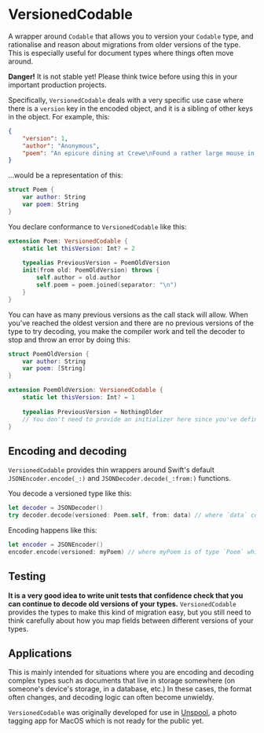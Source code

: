 # VersionedCodable

A wrapper around `Codable` that allows you to version your `Codable` type, and rationalise and reason about migrations from older versions of the type. This is especially useful for document types where things often move around.

**Danger!** It is not stable yet! Please think twice before using this in your important production projects.

Specifically, `VersionedCodable` deals with a very specific use case where there is a `version` key in the encoded object, and it is a sibling of other keys in the object. For example, this:

```json
{
    "version": 1,
    "author": "Anonymous",
    "poem": "An epicure dining at Crewe\nFound a rather large mouse in his stew\nCried the waiter: Don't shout\nAnd wave it about\nOr the rest will be wanting one too!"
}
```

...would be a representation of this:

```swift
struct Poem {
    var author: String
    var poem: String
}
```

You declare conformance to `VersionedCodable` like this:

```swift
extension Poem: VersionedCodable {
    static let thisVersion: Int? = 2
    
    typealias PreviousVersion = PoemOldVersion
    init(from old: PoemOldVersion) throws {
        self.author = old.author
        self.poem = poem.joined(separator: "\n")
    }
}
```

You can have as many previous versions as the call stack will allow. When you've reached the oldest version and there are no previous versions of the type to try decoding, you make the compiler work and tell the decoder to stop and throw an error by doing this:

```swift
struct PoemOldVersion {
    var author: String
    var poem: [String]
}

extension PoemOldVersion: VersionedCodable {
    static let thisVersion: Int? = 1
    
    typealias PreviousVersion = NothingOlder
    // You don't need to provide an initializer here since you've defined `PreviousVersion` as `NothingOlder.`
}
```

## Encoding and decoding
`VersionedCodable` provides thin wrappers around Swift's default `JSONEncoder.encode(_:)` and `JSONDecoder.decode(_:from:)` functions.

You decode a versioned type like this:

```swift
let decoder = JSONDecoder()
try decoder.decode(versioned: Poem.self, from: data) // where `data` contains your old poem
```

Encoding happens like this:
```swift
let encoder = JSONEncoder()
encoder.encode(versioned: myPoem) // where myPoem is of type `Poem` which conforms to `VersionedCodable`
```

## Testing
**It is a very good idea to write unit tests that confidence check that you can continue to decode old versions of your types.** `VersionedCodable` provides the types to make this kind of migration easy, but you still need to think carefully about how you map fields between different versions of your types.

## Applications

This is mainly intended for situations where you are encoding and decoding complex types such as documents that live in storage somewhere (on someone's device's storage, in a database, etc.) In these cases, the format often changes, and decoding logic can often become unwieldy.

`VersionedCodable` was originally developed for use in [Unspool](https://unspool.app), a photo tagging app for MacOS which is not ready for the public yet.
